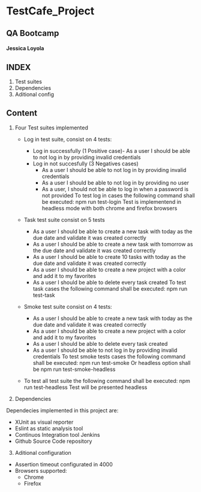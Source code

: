 # TestCafe_Project 
## QA Bootcamp 
#### Jessica Loyola

## INDEX

1. Test suites
2. Dependencies
3. Aditional config

## Content

1. Four Test suites implemented

    - Log in test suite, consist on 4 tests:
        - Log in successfully (1 Positive case)- As a user I should be able to not log in by providing invalid credentials
        - Log in not succesfully (3 Negatives cases)
            - As a user I should be able to not log in by providing invalid credentials 
            - As a user I should be able to not log in by providing no user
            - As a user, I should not be able to log in when a password is not provided 
        To test log in cases the following command shall be executed: npm run test-login
        Test is implementend in headless mode with both chrome and firefox browsers

    - Task test suite consist on 5 tests
        - As a user I should be able to create a new task with today as the due date and validate it was created correctly
        - As a user I should be able to create a new task with tomorrow as the due date and validate it was created correctly
        - As a user I should be able to create 10 tasks with today as the due date and validate it was created correctly
        - As a user I should be able to create a new project with a color and add it to my favorites
        - As a user I should be able to delete every task created
    To test task cases the following command shall be executed: npm run test-task 

    - Smoke test suite consist on 4 tests:
        - As a user I should be able to create a new task with today as the due date and validate it was created correctly
        - As a user I should be able to create a new project with a color and add it to my favorites
        - As a user I should be able to delete every task created
        - As a user I should be able to not log in by providing invalid credentials
    To test smoke tests cases the following command shall be executed: npm run test-smoke 
    Or headless option shall be npm run test-smoke-headless

    - To test all test suite the following command shall be executed: npm run test-headless
    Test will be presented headless

2. Dependencies

Dependecies implemented in this project are:
- XUnit as visual reporter
- Eslint as static analysis tool 
- Continuos Integration tool Jenkins
- Github Source Code repository


3. Aditional configuration

- Assertion timeout configurated in 4000
- Browsers supported:
    - Chrome
    - Firefox







